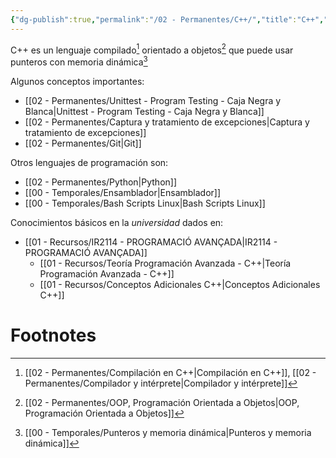 ```yaml
---
{"dg-publish":true,"permalink":"/02 - Permanentes/C++/","title":"C++","noteIcon":""}
---
```



C++ es un lenguaje compilado[^1] orientado a objetos[^2] que puede usar punteros con memoria dinámica[^3]

Algunos conceptos importantes:
- [[02 - Permanentes/Unittest - Program Testing - Caja Negra y Blanca\|Unittest - Program Testing - Caja Negra y Blanca]]
- [[02 - Permanentes/Captura y tratamiento de excepciones\|Captura y tratamiento de excepciones]]
- [[02 - Permanentes/Git\|Git]]

Otros lenguajes de programación son:
- [[02 - Permanentes/Python\|Python]]
- [[00 - Temporales/Ensamblador\|Ensamblador]]
- [[00 - Temporales/Bash Scripts Linux\|Bash Scripts Linux]]

Conocimientos básicos en la *universidad* dados en:
- [[01 - Recursos/IR2114 - PROGRAMACIÓ AVANÇADA\|IR2114 - PROGRAMACIÓ AVANÇADA]]
	- [[01 - Recursos/Teoría Programación Avanzada - C++\|Teoría Programación Avanzada - C++]]
	- [[01 - Recursos/Conceptos Adicionales C++\|Conceptos Adicionales C++]]

# Footnotes

[^1]: [[02 - Permanentes/Compilación en C++\|Compilación en C++]], [[02 - Permanentes/Compilador y intérprete\|Compilador y intérprete]]
[^2]: [[02 - Permanentes/OOP, Programación Orientada a Objetos\|OOP, Programación Orientada a Objetos]]
[^3]: [[00 - Temporales/Punteros y memoria dinámica\|Punteros y memoria dinámica]]
